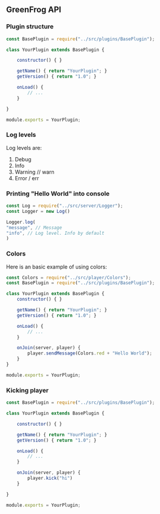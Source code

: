 ## GreenFrog API

### Plugin structure

```javascript
const BasePlugin = require("../src/plugins/BasePlugin");

class YourPlugin extends BasePlugin {

    constructor() { }

    getName() { return "YourPlugin"; }
    getVersion() { return "1.0"; }

    onLoad() {
        // ...
    }

}

module.exports = YourPlugin;
```

### Log levels

Log levels are:

1. Debug
2. Info
3. Warning // warn
4. Error / err

### Printing "Hello World" into console

```javascript
const Log = require("../src/server/Logger");
const Logger = new Log()

Logger.log(
"message", // Message
"info", // Log level. Info by default
)
```

### Colors

Here is an basic example of using colors:

```javascript
const Colors = require("../src/player/Colors");
const BasePlugin = require("../src/plugins/BasePlugin");

class YourPlugin extends BasePlugin {
    constructor() { }

    getName() { return "YourPlugin"; }
    getVersion() { return "1.0"; }

    onLoad() {
        // ...
    }

    onJoin(server, player) {
        player.sendMessage(Colors.red + "Hello World");
    }
}

module.exports = YourPlugin;
```

### Kicking player

```javascript
const BasePlugin = require("../src/plugins/BasePlugin");

class YourPlugin extends BasePlugin {

    constructor() { }

    getName() { return "YourPlugin"; }
    getVersion() { return "1.0"; }

    onLoad() {
        // ...
    }

    onJoin(server, player) {
        player.kick("hi")
    }

}

module.exports = YourPlugin;
```
